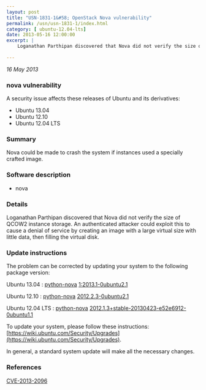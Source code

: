 ```yaml
---
layout: post
title: "USN-1831-1&#58; OpenStack Nova vulnerability"
permalink: /usn/usn-1831-1/index.html
category: [ ubuntu-12.04-lts]
date: 2013-05-16 12:00:00
excerpt: |
    Loganathan Parthipan discovered that Nova did not verify the size of QCOW2 instance storage. An authenticated attacker could exploit this to cause a denial of service by creating an image with a large virtual size with little data, then filling the virtual disk. 
    
--- 
```

 
 

*16 May 2013*

### nova vulnerability

A security issue affects these releases of Ubuntu and its derivatives:

* Ubuntu 13.04
* Ubuntu 12.10
* Ubuntu 12.04 LTS

### Summary

Nova could be made to crash the system if instances used a specially crafted image.

### Software description

* nova 

### Details

Loganathan Parthipan discovered that Nova did not verify the size of QCOW2 instance storage. An authenticated attacker could exploit this to cause a denial of service by creating an image with a large virtual size with little data, then filling the virtual disk. 

### Update instructions

The problem can be corrected by updating your system to the following package version:

Ubuntu 13.04
 : [python-nova](https://launchpad.net/ubuntu/+source/nova) <span> [1:2013.1-0ubuntu2.1](https://launchpad.net/ubuntu/+source/nova/1:2013.1-0ubuntu2.1) </span> 

Ubuntu 12.10
 : [python-nova](https://launchpad.net/ubuntu/+source/nova) <span> [2012.2.3-0ubuntu2.1](https://launchpad.net/ubuntu/+source/nova/2012.2.3-0ubuntu2.1) </span> 

Ubuntu 12.04 LTS
 : [python-nova](https://launchpad.net/ubuntu/+source/nova) <span> [2012.1.3+stable-20130423-e52e6912-0ubuntu1.1](https://launchpad.net/ubuntu/+source/nova/2012.1.3+stable-20130423-e52e6912-0ubuntu1.1) </span> 

To update your system, please follow these instructions: [https://wiki.ubuntu.com/Security/Upgrades](https://wiki.ubuntu.com/Security/Upgrades).

In general, a standard system update will make all the necessary changes. 

### References

 
 [CVE-2013-2096](http://people.ubuntu.com/~ubuntu-security/cve/CVE-2013-2096)
 

